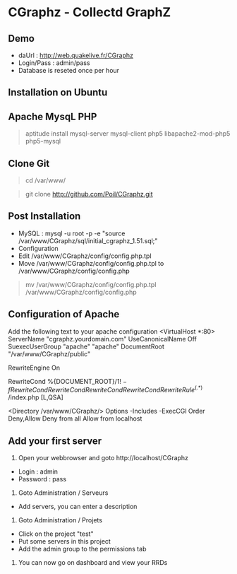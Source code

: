 CGraphz - Collectd GraphZ
=============
Demo
-------
* daUrl : http://web.quakelive.fr/CGraphz
* Login/Pass : admin/pass
* Database is reseted once per hour

Installation on Ubuntu
-------

Apache MysqL PHP
-----
> aptitude install mysql-server mysql-client php5 libapache2-mod-php5 php5-mysql

Clone Git
-----
> cd /var/www/

> git clone http://github.com/Poil/CGraphz.git

Post Installation
-----
* MySQL : mysql -u root -p -e "source /var/www/CGraphz/sql/initial_cgraphz_1.51.sql;"
* Configuration
 * Edit /var/www/CGraphz/config/config.php.tpl
 * Move /var/www/CGraphz/config/config.php.tpl to /var/www/CGraphz/config/config.php

> mv /var/www/CGraphz/config/config.php.tpl /var/www/CGraphz/config/config.php

Configuration of Apache
------
Add the following text to your apache configuration
<VirtualHost *:80>
ServerName "cgraphz.yourdomain.com"
UseCanonicalName Off
<IfModule mod_suexec.c>
   SuexecUserGroup "apache" "apache"
</IfModule>
DocumentRoot "/var/www/CGraphz/public"

RewriteEngine On

RewriteCond %{DOCUMENT_ROOT}/$1 !-f
RewriteCond %{REQUEST_FILENAME} !-f
RewriteCond %{REQUEST_FILENAME} !-F
RewriteCond %{REQUEST_FILENAME} !-d
RewriteCond %{REQUEST_FILENAME} !-l
RewriteRule ^(.*)$ /index.php [L,QSA]

<Directory /var/www/CGraphz/>
        Options -Includes -ExecCGI
        Order Deny,Allow
        Deny from all
        Allow from localhost
</Directory>
</VirtualHost>

Add your first server
-------
1. Open your webbrowser and goto http://localhost/CGraphz
 * Login : admin
 * Password : pass

1. Goto Administration / Serveurs
 * Add servers, you can enter a description
1. Goto Administration / Projets
 * Click on the project "test"
 * Put some servers in this project
 * Add the admin group to the permissions tab
1. You can now go on dashboard and view your RRDs
